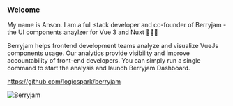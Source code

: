 ### Welcome

My name is Anson. I am a full stack developer and co-founder of Berryjam - the UI components anaylzer for Vue 3 and Nuxt 🙇🏻‍♂️

Berryjam helps frontend development teams analyze and visualize VueJs components usage. Our analytics provide visibility and improve accountability of front-end developers. You can simply run a single command to start the analysis and launch Berryjam Dashboard.

https://github.com/logicspark/berryjam

<div>
  <picture>
    <source media="(prefers-color-scheme: dark)" srcset="https://github.com/logicspark/berryjam/tree/main/assets/img/berryjam_logo_dark.png">
    <img alt="Berryjam" src="https://github.com/logicspark/berryjam/tree/main/assets/img/berryjam_logo_light.png">
  </picture>
</div>
